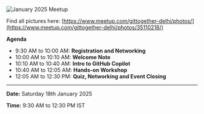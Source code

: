 ![January 2025 Meetup](https://secure.meetupstatic.com/photos/event/2/8/3/0/highres_525850288.webp)

Find all pictures here: [https://www.meetup.com/gittogether-delhi/photos/](https://www.meetup.com/gittogether-delhi/photos/35110218/)

**Agenda**

- 9:30 AM to 10:00 AM: **Registration and Networking**
- 10:00 AM to 10:10 AM: **Welcome Note**
- 10:10 AM to 10:40 AM: **Intro to GitHub Copilot**
- 10:40 AM to 12:05 AM: **Hands-on Workshop**
- 12:05 AM to 12:30 PM: **Quiz, Networking and Event Closing**

-----------

**Date:** Saturday 18th January 2025

**Time:** 9:30 AM to 12:30 PM IST
